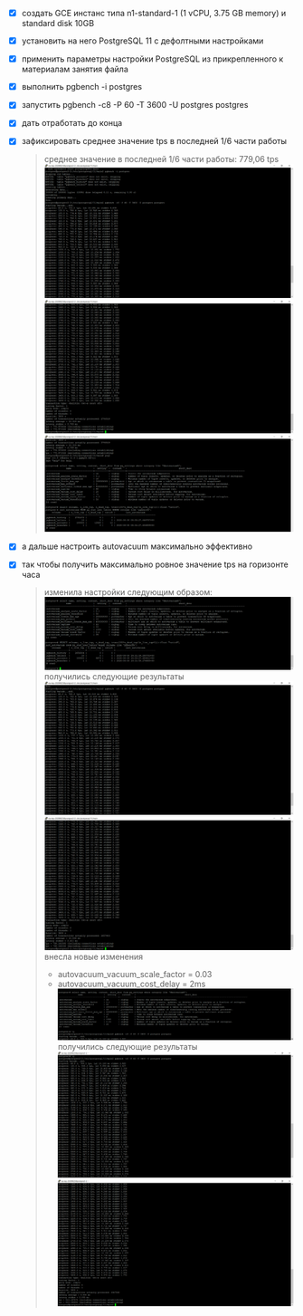 - [x] создать GCE инстанс типа n1-standard-1 (1 vCPU, 3.75 GB memory) и standard disk 10GB
- [x] установить на него PostgreSQL 11 с дефолтными настройками
- [x] применить параметры настройки PostgreSQL из прикрепленного к материалам занятия файла
- [x] выполнить pgbench -i postgres
- [x] запустить pgbench -c8 -P 60 -T 3600 -U postgres postgres
- [x] дать отработать до конца
- [x] зафиксировать среднее значение tps в последней 1/6 части работы
  > среднее значение в последней 1/6 части работы: 779,06 tps
  ![alt text](https://github.com/olga-avdeeva/otus-postgresql/blob/master/hw3/img/hw3-2-1.png)
  ![alt text](https://github.com/olga-avdeeva/otus-postgresql/blob/master/hw3/img/hw3-2-2.png)
  ![alt text](https://github.com/olga-avdeeva/otus-postgresql/blob/master/hw3/img/hw3-2-3.png)
- [x] а дальше настроить autovacuum максимально эффективно
- [x] так чтобы получить максимально ровное значение tps на горизонте часа
  > изменила настройки следующим образом:
  ![alt text](https://github.com/olga-avdeeva/otus-postgresql/blob/master/hw3/img/hw3-2-6.png)
  > получились следующие результаты
  ![alt text](https://github.com/olga-avdeeva/otus-postgresql/blob/master/hw3/img/hw3-2-4.png)
  ![alt text](https://github.com/olga-avdeeva/otus-postgresql/blob/master/hw3/img/hw3-2-5.png)
  > внесла новые изменения
  > * autovacuum_vacuum_scale_factor = 0.03
  > * autovacuum_vacuum_cost_delay = 2ms
  ![alt text](https://github.com/olga-avdeeva/otus-postgresql/blob/master/hw3/img/hw3-2-7.png)
  > получились следующие результаты
  ![alt text](https://github.com/olga-avdeeva/otus-postgresql/blob/master/hw3/img/hw3-2-8.png)
  ![alt text](https://github.com/olga-avdeeva/otus-postgresql/blob/master/hw3/img/hw3-2-9.png)
  

